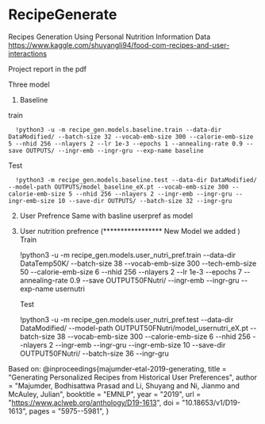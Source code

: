 # RecipeGenerate
Recipes Generation Using Personal Nutrition Information
Data https://www.kaggle.com/shuyangli94/food-com-recipes-and-user-interactions

Project report in the pdf 


Three model

  1. Baseline
  
   train
   
      !python3 -u -m recipe_gen.models.baseline.train --data-dir DataModified/ --batch-size 32 --vocab-emb-size 300 --calorie-emb-size 5 --nhid 256 --nlayers 2 --lr 1e-3 --epochs 1 --annealing-rate 0.9 --save OUTPUTS/ --ingr-emb --ingr-gru --exp-name baseline
      
   Test 
   
      !python3 -m recipe_gen.models.baseline.test --data-dir DataModified/ --model-path OUTPUTS/model_baseline_eX.pt --vocab-emb-size 300 --calorie-emb-size 5 --nhid 256 --nlayers 2 --ingr-emb --ingr-gru --ingr-emb-size 10 --save-dir OUTPUTS/ --batch-size 32 --ingr-gru
      
  2. User Prefrence
      Same with basline userpref as model
      
 3. User nutrition prefrence (***************** New Model we added )
    Train
    
      !python3 -u -m recipe_gen.models.user_nutri_pref.train --data-dir DataTemp50K/ --batch-size 38 --vocab-emb-size 300 --tech-emb-size 50 --calorie-emb-size 6 --nhid 256 --nlayers 2 --lr 1e-3 --epochs 7 --annealing-rate 0.9 --save OUTPUT50FNutri/ --ingr-emb --ingr-gru --exp-name usernutri
      
    Test   
    
      !python3 -u -m recipe_gen.models.user_nutri_pref.test --data-dir DataModified/ --model-path OUTPUT50FNutri/model_usernutri_eX.pt --batch-size 38 --vocab-emb-size 300  --calorie-emb-size 6 --nhid 256 --nlayers 2 --ingr-emb --ingr-gru --ingr-emb-size 10 --save-dir OUTPUT50FNutri/ --batch-size 36 --ingr-gru
      

Based on:
@inproceedings{majumder-etal-2019-generating,
    title = "Generating Personalized Recipes from Historical User Preferences",
    author = "Majumder, Bodhisattwa Prasad  and
      Li, Shuyang  and
      Ni, Jianmo  and
      McAuley, Julian",
    booktitle = "EMNLP",
    year = "2019",
    url = "https://www.aclweb.org/anthology/D19-1613",
    doi = "10.18653/v1/D19-1613",
    pages = "5975--5981",
}
